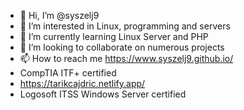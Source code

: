 - 👋 Hi, I’m @syszelj9
- 👀 I’m interested in Linux, programming and servers
- 🌱 I’m currently learning Linux Server and PHP
- 💞️ I’m looking to collaborate on numerous projects
- 📫 How to reach me https://www.syszelj9.github.io/
- CompTIA ITF+ certified
- https://tarikcajdric.netlify.app/
- Logosoft ITSS Windows Server certified

<!---
syszelj9/syszelj9 is a ✨ special ✨ repository because its `README.md` (this file) appears on your GitHub profile.
You can click the Preview link to take a look at your changes.
--->
